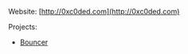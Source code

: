 Website: [http://0xc0ded.com](http://0xc0ded.com)

Projects:

- [Bouncer](http://0xc0ded.com/category/bouncer)


